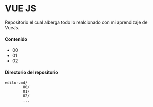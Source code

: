 # VUE JS

Repositorio el cual alberga todo lo realcionado con mi aprendizaje de VueJs.
#### Contenido

- 00
- 01
- 02


#### Directorio del repositorio

    editor.md/
            00/
            01/
            02/
            ...
